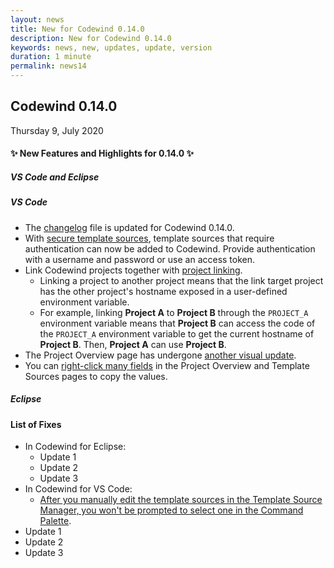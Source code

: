```yaml
---
layout: news
title: New for Codewind 0.14.0
description: New for Codewind 0.14.0
keywords: news, new, updates, update, version
duration: 1 minute
permalink: news14
---
```


## Codewind 0.14.0
Thursday 9, July 2020

#### ✨ New Features and Highlights for 0.14.0 ✨

##### VS Code and Eclipse

##### VS Code
- The [changelog](https://github.com/eclipse/codewind-vscode/wiki/Changelog#0140-july-2020) file is updated for Codewind 0.14.0. 
- With [secure template sources](https://github.com/eclipse/codewind/issues/2647), template sources that require authentication can now be added to Codewind. Provide authentication with a username and password or use an access token.
- Link Codewind projects together with [project linking](https://github.com/eclipse/codewind/issues/2852).
  - Linking a project to another project means that the link target project has the other project's hostname exposed in a user-defined environment variable.
  - For example, linking **Project A** to **Project B** through the `PROJECT_A` environment variable means that **Project B** can access the code of the `PROJECT_A` environment variable to get the current hostname of **Project B**. Then, **Project A** can use **Project B**.
- The Project Overview page has undergone [another visual update](https://github.com/eclipse/codewind-vscode/pull/620).
- You can [right-click many fields](https://github.com/eclipse/codewind/issues/1153) in the Project Overview and Template Sources pages to copy the values.



##### Eclipse

#### List of Fixes
- In Codewind for Eclipse:
    - Update 1
    - Update 2
    - Update 3
- In Codewind for VS Code:
    - [After you manually edit the template sources in the Template Source Manager, you won't be prompted to select one in the Command Palette](https://github.com/eclipse/codewind/issues/3165).
- Update 1
- Update 2
- Update 3